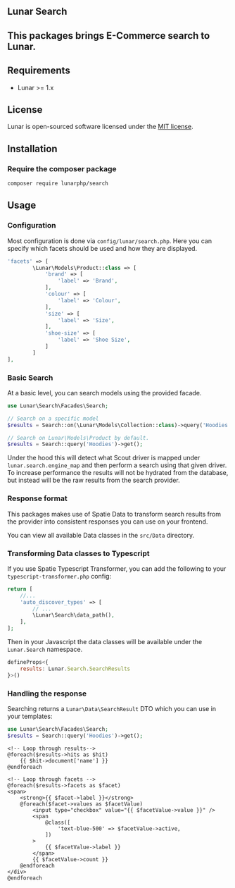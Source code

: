 
## Lunar Search

This packages brings E-Commerce search to Lunar.
---

## Requirements
- Lunar >= 1.x

## License

Lunar is open-sourced software licensed under the [MIT license](https://opensource.org/licenses/MIT).

## Installation

### Require the composer package

```sh
composer require lunarphp/search
```

## Usage

### Configuration

Most configuration is done via `config/lunar/search.php`. Here you can specify which facets should be used and how they are displayed.

```php
'facets' => [
        \Lunar\Models\Product::class => [
            'brand' => [
                'label' => 'Brand',
            ],
            'colour' => [
                'label' => 'Colour',
            ],
            'size' => [
                'label' => 'Size',
            ],
            'shoe-size' => [
                'label' => 'Shoe Size',
            ]
        ]
],
```

### Basic Search

At a basic level, you can search models using the provided facade.

```php
use Lunar\Search\Facades\Search;

// Search on a specific model
$results = Search::on(\Lunar\Models\Collection::class)->query('Hoodies')->get();

// Search on Lunar\Models\Product by default.
$results = Search::query('Hoodies')->get();
```

Under the hood this will detect what Scout driver is mapped under `lunar.search.engine_map` and 
then perform a search using that given driver. To increase performance the results will not be 
hydrated from the database, but instead will be the raw results from the search provider.

### Response format

This packages makes use of Spatie Data to transform search results from the provider into consistent responses you can use on your frontend.

You can view all available Data classes in the `src/Data` directory.

### Transforming Data classes to Typescript

If you use Spatie Typescript Transformer, you can add the following to your `typescript-transformer.php` config:

```php
return [
    //...
    'auto_discover_types' => [
        // ...
        \Lunar\Search\data_path(),
    ],
];
```
Then in your Javascript the data classes will be available under the `Lunar.Search` namespace.

```js
defineProps<{
    results: Lunar.Search.SearchResults
}>()
```

### Handling the response

Searching returns a `Lunar\Data\SearchResult` DTO which you can use in your templates:

```php
use Lunar\Search\Facades\Search;
$results = Search::query('Hoodies')->get();
```

```bladehtml
<!-- Loop through results-->
@foreach($results->hits as $hit)
    {{ $hit->document['name'] }}
@endforeach

<!-- Loop through facets -->
@foreach($results->facets as $facet)
<span>
    <strong>{{ $facet->label }}</strong>
    @foreach($facet->values as $facetValue)
        <input type="checkbox" value="{{ $facetValue->value }}" />
        <span
            @class([
                'text-blue-500' => $facetValue->active,
            ])
        >
            {{ $facetValue->label }}
        </span>
        {{ $facetValue->count }}
    @endforeach
</div>
@endforeach
```

